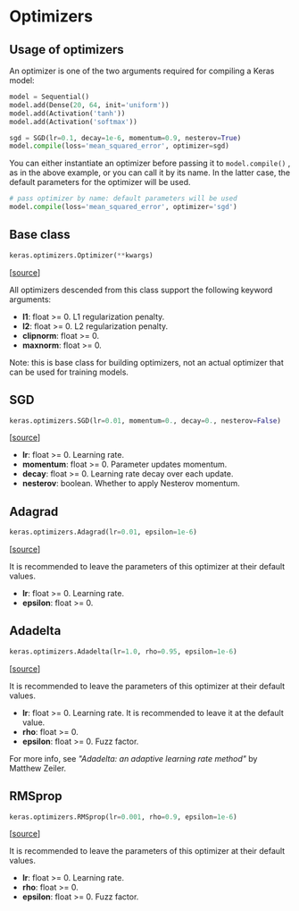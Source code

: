 # Optimizers

## Usage of optimizers

An optimizer is one of the two arguments required for compiling a Keras model:

```python
model = Sequential()
model.add(Dense(20, 64, init='uniform'))
model.add(Activation('tanh'))
model.add(Activation('softmax'))

sgd = SGD(lr=0.1, decay=1e-6, momentum=0.9, nesterov=True)
model.compile(loss='mean_squared_error', optimizer=sgd)
```

You can either instantiate an optimizer before passing it to `model.compile()` , as in the above example, or you can call it by its name. In the latter case, the default parameters for the optimizer will be used.

```python
# pass optimizer by name: default parameters will be used
model.compile(loss='mean_squared_error', optimizer='sgd')
```

## Base class

```python
keras.optimizers.Optimizer(**kwargs)
```
[[source](https://github.com/fchollet/keras/blob/master/keras/optimizers.py)]

All optimizers descended from this class support the following keyword arguments:

- __l1__: float >= 0. L1 regularization penalty.
- __l2__: float >= 0. L2 regularization penalty.
- __clipnorm__: float >= 0.
- __maxnorm__: float >= 0.

Note: this is base class for building optimizers, not an actual optimizer that can be used for training models.

##  SGD

```python
keras.optimizers.SGD(lr=0.01, momentum=0., decay=0., nesterov=False)
``` 
[[source](https://github.com/fchollet/keras/blob/master/keras/optimizers.py)]

- __lr__: float >= 0. Learning rate.
- __momentum__: float >= 0. Parameter updates momentum.
- __decay__: float >= 0. Learning rate decay over each update.
- __nesterov__: boolean. Whether to apply Nesterov momentum.

##  Adagrad

```python
keras.optimizers.Adagrad(lr=0.01, epsilon=1e-6)
```
[[source](https://github.com/fchollet/keras/blob/master/keras/optimizers.py)]

It is recommended to leave the parameters of this optimizer at their default values.

- __lr__: float >= 0. Learning rate. 
- __epsilon__: float >= 0. 


##  Adadelta

```python
keras.optimizers.Adadelta(lr=1.0, rho=0.95, epsilon=1e-6)
```
[[source](https://github.com/fchollet/keras/blob/master/keras/optimizers.py)]

It is recommended to leave the parameters of this optimizer at their default values.

- __lr__: float >= 0. Learning rate. It is recommended to leave it at the default value.
- __rho__: float >= 0. 
- __epsilon__: float >= 0. Fuzz factor.

For more info, see *"Adadelta: an adaptive learning rate method"* by Matthew Zeiler.

##  RMSprop

```python
keras.optimizers.RMSprop(lr=0.001, rho=0.9, epsilon=1e-6)
```
[[source](https://github.com/fchollet/keras/blob/master/keras/optimizers.py)]

It is recommended to leave the parameters of this optimizer at their default values.

- __lr__: float >= 0. Learning rate. 
- __rho__: float >= 0.
- __epsilon__: float >= 0. Fuzz factor.